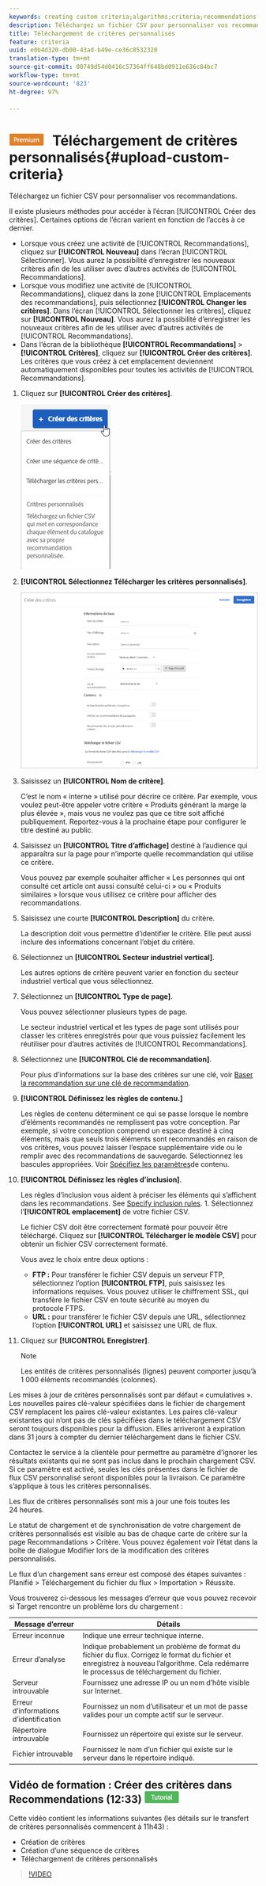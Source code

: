 ```yaml
---
keywords: creating custom criteria;algorithms;criteria;recommendations criteria;csv;ftp;upload csv
description: Téléchargez un fichier CSV pour personnaliser vos recommandations.
title: Téléchargement de critères personnalisés
feature: criteria
uuid: e0b4d320-db00-43ad-b49e-ce36c8532320
translation-type: tm+mt
source-git-commit: 00749d54d0416c57364ff648bd0911e636c84bc7
workflow-type: tm+mt
source-wordcount: '823'
ht-degree: 97%

---
```



# ![PREMIUM](/help/assets/premium.png) Téléchargement de critères personnalisés{#upload-custom-criteria}

Téléchargez un fichier CSV pour personnaliser vos recommandations.

Il existe plusieurs méthodes pour accéder à l’écran [!UICONTROL Créer des critères]. Certaines options de l’écran varient en fonction de l’accès à ce dernier.

* Lorsque vous créez une activité de [!UICONTROL Recommandations], cliquez sur **[!UICONTROL Nouveau]** dans l’écran [!UICONTROL Sélectionner]. Vous aurez la possibilité d’enregistrer les nouveaux critères afin de les utiliser avec d’autres activités de [!UICONTROL Recommandations].
* Lorsque vous modifiez une activité de [!UICONTROL Recommandations], cliquez dans la zone [!UICONTROL Emplacements des recommandations], puis sélectionnez **[!UICONTROL Changer les critères]**. Dans l’écran [!UICONTROL Sélectionner les critères], cliquez sur **[!UICONTROL Nouveau]**. Vous aurez la possibilité d’enregistrer les nouveaux critères afin de les utiliser avec d’autres activités de [!UICONTROL Recommandations].
* Dans l’écran de la bibliothèque **[!UICONTROL Recommandations]** > **[!UICONTROL Critères]**, cliquez sur **[!UICONTROL Créer des critères]**. Les critères que vous créez à cet emplacement deviennent automatiquement disponibles pour toutes les activités de [!UICONTROL Recommandations].

1. Cliquez sur **[!UICONTROL Créer des critères]**.

   ![Créer de nouveaux critères](/help/c-recommendations/c-algorithms/assets/button_CreateCriteria_new.png)

1. **[!UICONTROL Sélectionnez Télécharger les critères personnalisés]**.

   ![](assets/CreateNewCriteria_csv.png)

1. Saisissez un **[!UICONTROL Nom de critère]**.

   C’est le nom « interne » utilisé pour décrire ce critère. Par exemple, vous voulez peut-être appeler votre critère « Produits générant la marge la plus élevée », mais vous ne voulez pas que ce titre soit affiché publiquement. Reportez-vous à la prochaine étape pour configurer le titre destiné au public.
1. Saisissez un **[!UICONTROL Titre d’affichage]** destiné à l’audience qui apparaîtra sur la page pour n’importe quelle recommandation qui utilise ce critère.

   Vous pouvez par exemple souhaiter afficher « Les personnes qui ont consulté cet article ont aussi consulté celui-ci » ou « Produits similaires » lorsque vous utilisez ce critère pour afficher des recommandations.
1. Saisissez une courte **[!UICONTROL Description]** du critère.

   La description doit vous permettre d’identifier le critère. Elle peut aussi inclure des informations concernant l’objet du critère.
1. Sélectionnez un **[!UICONTROL Secteur industriel vertical]**.

   Les autres options de critère peuvent varier en fonction du secteur industriel vertical que vous sélectionnez.

1. Sélectionnez un **[!UICONTROL Type de page]**.

   Vous pouvez sélectionner plusieurs types de page.

   Le secteur industriel vertical et les types de page sont utilisés pour classer les critères enregistrés pour que vous puissiez facilement les réutiliser pour d’autres activités de [!UICONTROL Recommandations].
1. Sélectionnez une **[!UICONTROL Clé de recommandation]**.

   Pour plus d’informations sur la base des critères sur une clé, voir [Baser la recommandation sur une clé de recommandation](/help/c-recommendations/c-algorithms/base-the-recommendation-on-a-recommendation-key.md).
1. **[!UICONTROL Définissez les règles de contenu.]**

   Les règles de contenu déterminent ce qui se passe lorsque le nombre d’éléments recommandés ne remplissent pas votre conception. Par exemple, si votre conception comprend un espace destiné à cinq éléments, mais que seuls trois éléments sont recommandés en raison de vos critères, vous pouvez laisser l’espace supplémentaire vide ou le remplir avec des recommandations de sauvegarde. Sélectionnez les bascules appropriées. Voir [Spécifiez les paramètres](/help/c-recommendations/c-algorithms/create-new-algorithm.md#content)de contenu.
1. **[!UICONTROL Définissez les règles d’inclusion]**.

   Les règles d’inclusion vous aident à préciser les éléments qui s’affichent dans les recommandations. See [Specify inclusion rules](/help/c-recommendations/c-algorithms/create-new-algorithm.md#inclusion). 1. Sélectionnez l’**[!UICONTROL emplacement]** de votre fichier CSV.

   Le fichier CSV doit être correctement formaté pour pouvoir être téléchargé. Cliquez sur **[!UICONTROL Télécharger le modèle CSV]** pour obtenir un fichier CSV correctement formaté.

   Vous avez le choix entre deux options :

   * **FTP :** Pour transférer le fichier CSV depuis un serveur FTP, sélectionnez l’option **[!UICONTROL FTP]**, puis saisissez les informations requises. Vous pouvez utiliser le chiffrement SSL, qui transfère le fichier CSV en toute sécurité au moyen du protocole FTPS.
   * **URL :** pour transférer le fichier CSV depuis une URL, sélectionnez l’option **[!UICONTROL URL]** et saisissez une URL de flux.

1. Cliquez sur **[!UICONTROL Enregistrer]**.

   >[!NOTE]
   >
   >Les entités de critères personnalisés (lignes) peuvent comporter jusqu’à 1 000 éléments recommandés (colonnes).

Les mises à jour de critères personnalisés sont par défaut « cumulatives ». Les nouvelles paires clé-valeur spécifiées dans le fichier de chargement CSV remplacent les paires clé-valeur existantes. Les paires clé-valeur existantes qui n’ont pas de clés spécifiées dans le téléchargement CSV seront toujours disponibles pour la diffusion. Elles arriveront à expiration dans 31 jours à compter du dernier téléchargement dans le fichier CSV.

Contactez le service à la clientèle pour permettre au paramètre d’ignorer les résultats existants qui ne sont pas inclus dans le prochain chargement CSV. Si ce paramètre est activé, seules les clés présentes dans le fichier de flux CSV personnalisé seront disponibles pour la livraison. Ce paramètre s’applique à tous les critères personnalisés.

Les flux de critères personnalisés sont mis à jour une fois toutes les 24 heures.

Le statut de chargement et de synchronisation de votre chargement de critères personnalisés est visible au bas de chaque carte de critère sur la page Recommandations > Critère. Vous pouvez également voir l’état dans la boîte de dialogue Modifier lors de la modification des critères personnalisés.

Le flux d’un chargement sans erreur est composé des étapes suivantes : Planifié > Téléchargement du fichier du flux > Importation > Réussite.

Vous trouverez ci-dessous les messages d’erreur que vous pouvez recevoir si Target rencontre un problème lors du chargement :

| Message d’erreur | Détails |
|--- |--- |
| Erreur inconnue | Indique une erreur technique interne. |
| Erreur d’analyse | Indique probablement un problème de format du fichier du flux. Corrigez le format du fichier et enregistrez à nouveau l’algorithme. Cela redémarre le processus de téléchargement du fichier. |
| Serveur introuvable | Fournissez une adresse IP ou un nom d’hôte visible sur Internet. |
| Erreur d’informations d’identification | Fournissez un nom d’utilisateur et un mot de passe valides pour un compte actif sur le serveur. |
| Répertoire introuvable | Fournissez un répertoire qui existe sur le serveur. |
| Fichier introuvable | Fournissez le nom d’un fichier qui existe sur le serveur dans le répertoire indiqué. |

## Vidéo de formation : Créer des critères dans Recommendations (12:33) ![Badge de didacticiel](/help/assets/tutorial.png)

Cette vidéo contient les informations suivantes (les détails sur le transfert de critères personnalisés commencent à 11h43) :

* Création de critères
* Création d’une séquence de critères
* Téléchargement de critères personnalisés

>[!VIDEO](https://video.tv.adobe.com/v/27694?quality=12)